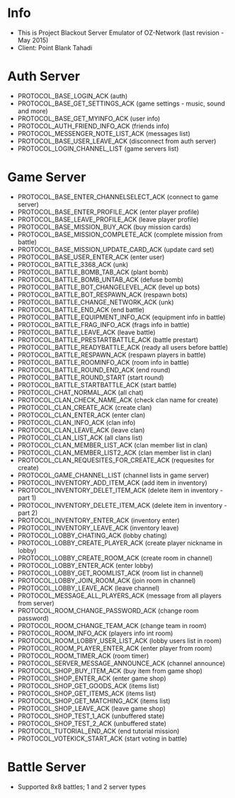# Info
* This is Project Blackout Server Emulator of OZ-Network (last revision - May 2015)
* Client: Point Blank Tahadi

# Auth Server

* PROTOCOL_BASE_LOGIN_ACK (auth) 
* PROTOCOL_BASE_GET_SETTINGS_ACK (game settings - music, sound and more) 
* PROTOCOL_BASE_GET_MYINFO_ACK (user info) 
* PROTOCOL_AUTH_FRIEND_INFO_ACK (friends info) 
* PROTOCOL_MESSENGER_NOTE_LIST_ACK (messages list) 
* PROTOCOL_BASE_USER_LEAVE_ACK (disconnect from auth server) 
* PROTOCOL_LOGIN_CHANNEL_LIST (game servers list) 

# Game Server

* PROTOCOL_BASE_ENTER_CHANNELSELECT_ACK (connect to game server)
* PROTOCOL_BASE_ENTER_PROFILE_ACK (enter player profile)
* PROTOCOL_BASE_LEAVE_PROFILE_ACK (leave player profile)
* PROTOCOL_BASE_MISSION_BUY_ACK (buy mission cards)
* PROTOCOL_BASE_MISSION_COMPLETE_ACK (complete mission from battle)
* PROTOCOL_BASE_MISSION_UPDATE_CARD_ACK (update card set)
* PROTOCOL_BASE_USER_ENTER_ACK (enter user)
* PROTOCOL_BATTLE_3368_ACK (unk)
* PROTOCOL_BATTLE_BOMB_TAB_ACK (plant bomb)
* PROTOCOL_BATTLE_BOMB_UNTAB_ACK (defuse bomb)
* PROTOCOL_BATTLE_BOT_CHANGELEVEL_ACK (level up bots)
* PROTOCOL_BATTLE_BOT_RESPAWN_ACK (respawn bots)
* PROTOCOL_BATTLE_CHANGE_NETWORK_ACK (unk)
* PROTOCOL_BATTLE_END_ACK (end battle)
* PROTOCOL_BATTLE_EQUIPMENT_INFO_ACK (equipment info in battle)
* PROTOCOL_BATTLE_FRAG_INFO_ACK (frags info in battle)
* PROTOCOL_BATTLE_LEAVE_ACK (leave battle)
* PROTOCOL_BATTLE_PRESTARTBATTLE_ACK (battle prestart)
* PROTOCOL_BATTLE_READYBATTLE_ACK (ready all users before battle)
* PROTOCOL_BATTLE_RESPAWN_ACK (respawn players in battle)
* PROTOCOL_BATTLE_ROOMINFO_ACK (room info in battle)
* PROTOCOL_BATTLE_ROUND_END_ACK (end round)
* PROTOCOL_BATTLE_ROUND_START (start round)
* PROTOCOL_BATTLE_STARTBATTLE_ACK (start battle)
* PROTOCOL_CHAT_NORMAL_ACK (all chat)
* PROTOCOL_CLAN_CHECK_NAME_ACK (check clan name for create)
* PROTOCOL_CLAN_CREATE_ACK (create clan)
* PROTOCOL_CLAN_ENTER_ACK (enter clan)
* PROTOCOL_CLAN_INFO_ACK (clan info)
* PROTOCOL_CLAN_LEAVE_ACK (leave clan)
* PROTOCOL_CLAN_LIST_ACK (all clans list)
* PROTOCOL_CLAN_MEMBER_LIST_ACK (clan member list in clan)
* PROTOCOL_CLAN_MEMBER_LIST2_ACK (clan member list in clan)
* PROTOCOL_CLAN_REQUESITES_FOR_CREATE_ACK (requesites for create)
* PROTOCOL_GAME_CHANNEL_LIST (channel lists in game server)
* PROTOCOL_INVENTORY_ADD_ITEM_ACK (add item in inventory)
* PROTOCOL_INVENTORY_DELET_ITEM_ACK (delete item in inventory - part 1)
* PROTOCOL_INVENTORY_DELETE_ITEM_ACK (delete item in inventory - part 2)
* PROTOCOL_INVENTORY_ENTER_ACK (inventory enter)
* PROTOCOL_INVENTORY_LEAVE_ACK (inventory leave)
* PROTOCOL_LOBBY_CHATING_ACK (lobby chating)
* PROTOCOL_LOBBY_CREATE_PLAYER_ACK (create player nickname in lobby)
* PROTOCOL_LOBBY_CREATE_ROOM_ACK (create room in channel)
* PROTOCOL_LOBBY_ENTER_ACK (enter lobby)
* PROTOCOL_LOBBY_GET_ROOMLIST_ACK (room list in channel)
* PROTOCOL_LOBBY_JOIN_ROOM_ACK (join room in channel)
* PROTOCOL_LOBBY_LEAVE_ACK (leave channel)
* PROTOCOL_MESSAGE_ALL_PLAYERS_ACK (message from all players from server)
* PROTOCOL_ROOM_CHANGE_PASSWORD_ACK (change room password)
* PROTOCOL_ROOM_CHANGE_TEAM_ACK (change team in room)
* PROTOCOL_ROOM_INFO_ACK (players info int room)
* PROTOCOL_ROOM_LOBBY_USER_LIST_ACK (lobby users list in room)
* PROTOCOL_ROOM_PLAYER_ENTER_ACK (enter player from room)
* PROTOCOL_ROOM_TIMER_ACK (room timer)
* PROTOCOL_SERVER_MESSAGE_ANNOUNCE_ACK (channel announce)
* PROTOCOL_SHOP_BUY_ITEM_ACK (buy item from game shop)
* PROTOCOL_SHOP_ENTER_ACK (enter game shop)
* PROTOCOL_SHOP_GET_GOODS_ACK (items list)
* PROTOCOL_SHOP_GET_ITEMS_ACK (items list)
* PROTOCOL_SHOP_GET_MATCHING_ACK (items list)
* PROTOCOL_SHOP_LEAVE_ACK (leave game shop)
* PROTOCOL_SHOP_TEST_1_ACK (unbuffered state)
* PROTOCOL_SHOP_TEST_2_ACK (unbuffered state)
* PROTOCOL_TUTORIAL_END_ACK (end tutorial mission)
* PROTOCOL_VOTEKICK_START_ACK (start voting in battle)

# Battle Server

* Supported 8x8 battles; 1 and 2 server types
